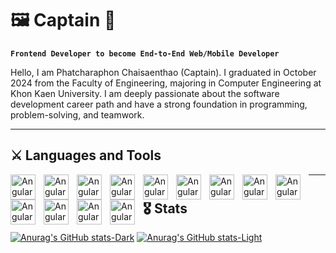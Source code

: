 # 🖼️ Captain 🎋
**`Frontend Developer to become End-to-End Web/Mobile Developer`**

Hello, I am Phatcharaphon Chaisaenthao (Captain). I graduated in October 2024 from the Faculty of Engineering, majoring in Computer Engineering at Khon Kaen University. I am deeply passionate about the software development career path and have a strong foundation in programming, problem-solving, and teamwork. 

---

## ⚔️ Languages and Tools 

<img align="left" alt="Angular" width="40px" style="padding-right:10px" src="https://cdn.jsdelivr.net/gh/devicons/devicon@latest/icons/angularjs/angularjs-original.svg" />
<img align="left" alt="Angular" width="40px" style="padding-right:10px" src="https://cdn.jsdelivr.net/gh/devicons/devicon@latest/icons/angularmaterial/angularmaterial-original.svg" />
<img align="left" alt="Angular" width="40px" style="padding-right:10px" src="https://cdn.jsdelivr.net/gh/devicons/devicon@latest/icons/react/react-original.svg" />
<img align="left" alt="Angular" width="40px" style="padding-right:10px" src="https://cdn.jsdelivr.net/gh/devicons/devicon@latest/icons/nestjs/nestjs-original.svg" />
<img align="left" alt="Angular" width="40px" style="padding-right:10px" src="https://cdn.jsdelivr.net/gh/devicons/devicon@latest/icons/python/python-original.svg" />               
<img align="left" alt="Angular" width="40px" style="padding-right:10px" src="https://cdn.jsdelivr.net/gh/devicons/devicon@latest/icons/nodejs/nodejs-original-wordmark.svg" />            
<img align="left" alt="Angular" width="40px" style="padding-right:10px" src="https://cdn.jsdelivr.net/gh/devicons/devicon@latest/icons/typescript/typescript-original.svg" />        
<img align="left" alt="Angular" width="40px" style="padding-right:10px" src="https://cdn.jsdelivr.net/gh/devicons/devicon@latest/icons/flutter/flutter-original.svg" />        
<img align="left" alt="Angular" width="40px" style="padding-right:10px" src="https://cdn.jsdelivr.net/gh/devicons/devicon@latest/icons/firebase/firebase-original.svg" />         
<img align="left" alt="Angular" width="40px" style="padding-right:10px" src="https://cdn.jsdelivr.net/gh/devicons/devicon@latest/icons/nextjs/nextjs-original.svg" />        
<img align="left" alt="Angular" width="40px" style="padding-right:10px" src="https://cdn.jsdelivr.net/gh/devicons/devicon@latest/icons/postman/postman-original.svg" />       
<img align="left" alt="Angular" width="40px" style="padding-right:10px" src="https://cdn.jsdelivr.net/gh/devicons/devicon@latest/icons/postgresql/postgresql-original.svg" />       
<img align="left" alt="Angular" width="40px" style="padding-right:10px" src="https://cdn.jsdelivr.net/gh/devicons/devicon@latest/icons/mongodb/mongodb-original.svg" />       

---
#
## 🎖️ Stats

[![Anurag's GitHub stats-Dark](https://github-readme-stats.vercel.app/api?username=phatcharaphon2001&show_icons=true&theme=dark#gh-dark-mode-only)](https://github.com/phatcharaphon2001/github-readme-stats#gh-dark-mode-only)
[![Anurag's GitHub stats-Light](https://github-readme-stats.vercel.app/api?username=phatcharaphon2001&show_icons=true&theme=default#gh-light-mode-only)](https://github.com/phatcharaphon2001/github-readme-stats#gh-light-mode-only)
